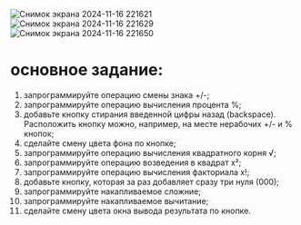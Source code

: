![Снимок экрана 2024-11-16 221621](https://github.com/user-attachments/assets/bfa7f861-d268-4f04-a1c7-be1b882fcb04)
![Снимок экрана 2024-11-16 221629](https://github.com/user-attachments/assets/c557c4c2-f967-43aa-b79c-7203fa36c236)
![Снимок экрана 2024-11-16 221650](https://github.com/user-attachments/assets/27cfc7b7-f146-485d-b181-0d2840e67dae)

# основное задание:
1. запрограммируйте операцию смены знака +/-;  
2. запрограммируйте операцию вычисления процента %;  
3. добавьте кнопку стирания введенной цифры назад (backspace). Расположить кнопку можно, например, на месте нерабочих +/- и % кнопок;  
4. сделайте смену цвета фона по кнопке;  
5. запрограммируйте операцию вычисления квадратного корня √;  
6. запрограммируйте операцию возведения в квадрат x²;  
7. запрограммируйте операцию вычисления факториала x!;  
8. добавьте кнопку, которая за раз добавляет сразу три нуля (000);  
9. запрограммируйте накапливаемое сложние;  
10. запрограммируйте накапливаемое вычитание;  
11. сделайте смену цвета окна вывода результата по кнопке.  
